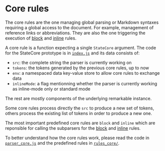 # Core rules

The core rules are the one managing global parsing or Markdown syntaxes
requiring a global access to the document. For example, management of reference
links or abbreviations. They are also the one triggering the execution of
[block][block] and [inline][inline] rules.

A core rule is a function expecting a single `StateCore` argument. The code for
the StateCore prototype is in [`index.js`](../lib/index.js) and its data consists
of:

* `src`: the complete string the parser is currently working on
* `tokens`: the tokens generated by the previous core rules, up to now
* `env`: a namespaced data key-value store to allow core rules to exchange data
* `inlineMode`: a flag mentionning whether the parser is currently working as inline-mode only
  or standard mode

The rest are mostly components of the underlying remarkable instance.

Some core rules process directly the `src` to produce a new set of tokens,
others process the existing list of tokens in order to produce a new one.

The most important predefined core rules are `block` and `inline` which are
reponsible for calling the subparsers for the [block][block] and
[inline][inline] rules.

To better understand how the core rules work, please read the code in
[`parser_core.js`](../lib/parser_core.js) and the predefined rules in
[`rules_core/`](../lib/rules_core/).

[inline]: parsing_inline.js
[block]: parsing_block.js

